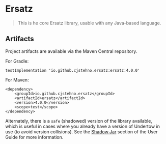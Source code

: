 # Ersatz 

> This is he core Ersatz library, usable with any Java-based language.

## Artifacts

Project artifacts are available via the Maven Central repository.

For Gradle:

    testImplementation 'io.github.cjstehno.ersatz:ersatz:4.0.0'

For Maven:

    <dependency>
        <groupId>io.github.cjstehno.ersatz</groupId>
        <artifactId>ersatz</artifactId>
        <version>4.0.0</version>
        <scope>test</scope>
    </dependency>
    
Alternately, there is a `safe` (shadowed) version of the library available, which is useful in cases where you already  have a version of Undertow in use (to avoid version collisions). See the [Shadow Jar](http://cjstehno.github.io/ersatz/docs/user_guide.html#_shadow_jar) 
section of the User Guide for more information.